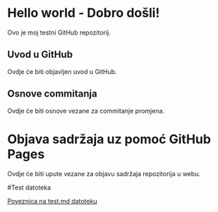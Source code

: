 # Hello world - Dobro došli!
Ovo je moj testni GitHub repozitorij.

## Uvod u GitHub

Ovdje će biti objavljen uvod u GitHub.

## Osnove commitanja

Ovdje će biti osnove vezane za commitanje promjena.

# Objava sadržaja uz pomoć GitHub Pages

Ovdje će biti upute vezane za objavu sadržaja repozitorija u webu.

#Test datoteka

[Poveznica na test.md datoteku](test.md)
